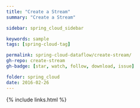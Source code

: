 ```yaml
---
title: "Create a Stream"
summary: "Create a Stream"

sidebar: spring_cloud_sidebar

keywords: sample
tags: [spring-cloud-tag]

permalink: spring-cloud-dataflow/create-stream/
gh-repo: create-stream
gh-badge: [star, watch, follow, download, issue]

folder: spring_cloud
date: 2016-02-26
---
```


{% include links.html %}
